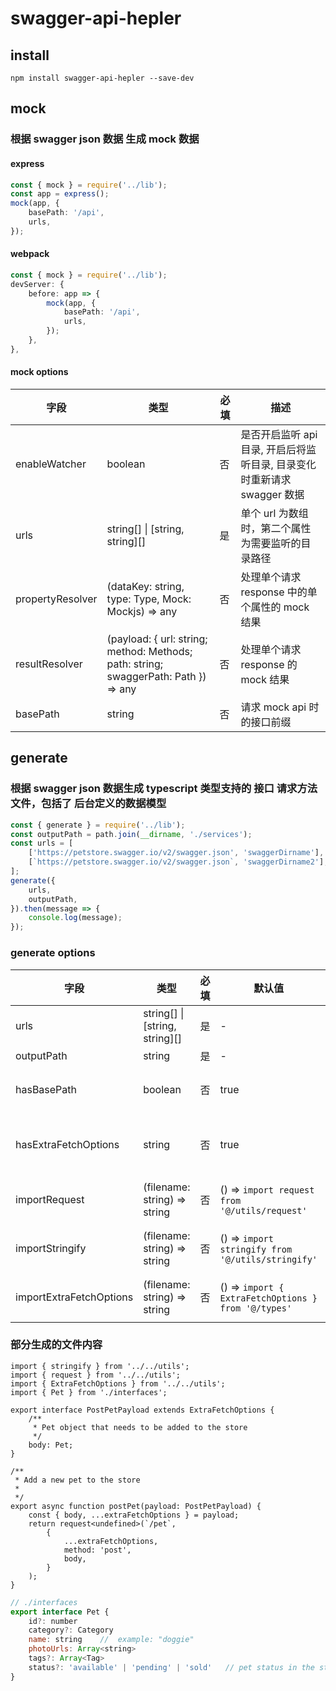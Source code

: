 # swagger-api-hepler

## install

```
npm install swagger-api-hepler --save-dev
```

## mock

### 根据 swagger json 数据 生成 mock 数据

#### express

```ts
const { mock } = require('../lib');
const app = express();
mock(app, {
    basePath: '/api',
    urls,
});
```

#### webpack

```ts
const { mock } = require('../lib');
devServer: {
    before: app => {
        mock(app, {
            basePath: '/api',
            urls,
        });
    },
},
```

#### mock options

| 字段             | 类型                                                                                | 必填 | 描述                                                                     |
| ---------------- | ----------------------------------------------------------------------------------- | ---- | ------------------------------------------------------------------------ |
| enableWatcher    | boolean                                                                             | 否   | 是否开启监听 api 目录, 开启后将监听目录, 目录变化时重新请求 swagger 数据 |
| urls             | string[] \| [string, string][]                                                      | 是   | 单个 url 为数组时，第二个属性为需要监听的目录路径                        |
| propertyResolver | (dataKey: string, type: Type, Mock: Mockjs) => any                                  | 否   | 处理单个请求 response 中的单个属性的 mock 结果                           |
| resultResolver   | (payload: { url: string; method: Methods; path: string; swaggerPath: Path }) => any | 否   | 处理单个请求 response 的 mock 结果                                       |
| basePath         | string                                                                              | 否   | 请求 mock api 时的接口前缀                                               |

## generate

### 根据 swagger json 数据生成 typescript 类型支持的 接口 请求方法文件，包括了 后台定义的数据模型

```ts
const { generate } = require('../lib');
const outputPath = path.join(__dirname, './services');
const urls = [
    ['https://petstore.swagger.io/v2/swagger.json', 'swaggerDirname'],
    [`https://petstore.swagger.io/v2/swagger.json`, 'swaggerDirname2'],
];
generate({
    urls,
    outputPath,
}).then(message => {
    console.log(message);
});
```

### generate options

| 字段                    | 类型                           | 必填 | 默认值                                              | 描述                                                                                |
| ----------------------- | ------------------------------ | ---- | --------------------------------------------------- | ----------------------------------------------------------------------------------- |
| urls                    | string[] \| [string, string][] | 是   | -                                                   | 单个 url 为数组时，第二个属性为生成文件的名称                                       |
| outputPath              | string                         | 是   | -                                                   | 生成文件输出的路径                                                                  |
| hasBasePath             | boolean                        | 否   | true                                                | 生成的 API 接口中 url 属性是否需要携带 swagger 中的 basePath                        |
| hasExtraFetchOptions    | string                         | 否   | true                                                | 发送请求时是否需要传入自定义的属性, 为 false 时, importExtraFetchOptions 不会被调用 |
| importRequest           | (filename: string) => string   | 否   | () => `import request from '@/utils/request'`       | 返回 导入 request 的字符串, request 用来发请求的方法                                |
| importStringify         | (filename: string) => string   | 否   | () => `import stringify from '@/utils/stringify'`   | 返回 导入 stringify 方法的字符串, stringify 用来处理 url 上的 query 值              |
| importExtraFetchOptions | (filename: string) => string   | 否   | () => `import { ExtraFetchOptions } from '@/types'` | 返回 导入 ExtraFetchOptions 的字符串                                                |

### 部分生成的文件内容

```
import { stringify } from '../../utils';
import { request } from '../../utils';
import { ExtraFetchOptions } from '../../utils';
import { Pet } from './interfaces';

export interface PostPetPayload extends ExtraFetchOptions {
    /**
     * Pet object that needs to be added to the store
     */
    body: Pet;
}

/**
 * Add a new pet to the store
 *
 */
export async function postPet(payload: PostPetPayload) {
    const { body, ...extraFetchOptions } = payload;
    return request<undefined>(`/pet`,
        {
            ...extraFetchOptions,
            method: 'post',
            body,
        }
    );
}
```

```js
// ./interfaces
export interface Pet {
	id?: number
	category?: Category
	name: string	//  example: "doggie"
	photoUrls: Array<string>
	tags?: Array<Tag>
	status?: 'available' | 'pending' | 'sold'	// pet status in the store
}
```
